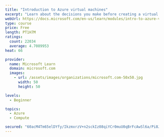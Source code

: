 ```yaml
---
title: "Introduction to Azure virtual machines"
excerpt: "Learn about the decisions you make before creating a virtual machine, the options to create and manage the VM, and the extensions and services you use to manage your VM."
webUrl: https://docs.microsoft.com/en-us/learn/modules/intro-to-azure-virtual-machines/
type: course
price: Free
length: PT1H7M
ratings:
  count: 22034
  average: 4.7089953
heat: 66

provider:
  name: Microsoft Learn
  domain: microsoft.com
  images:
    - url: /assets/images/organizations/microsoft.com-50x50.jpg
      width: 50
      height: 50

levels:
  - Beginner

topics:
  - Azure
  - Compute

secured: "60acM4Tm65elDYfy/IkzmxrzV+n2sckIz08qiYCr0muU0qBrFcAwSl6a/Pi8JvIozRwsCiVRPbT2yUKZhLrx7MuzuKDIOmtejff/EDrMeOH2YY/wdGTE3yiM2RsvttHCczyepLLwKSx8CmtU5mKtJZMIog97jl+GYCavPwVR00uKsobuXqExfaxlmQ9Ul4NRqpYsCm6qcs0PsZObO6rt+UIQSSPj50D1ys6+mnXXRpc83z0rKBnhXwg46ZjSYC6YCT1EObyPk1AW70bpLZdFRn6iYzYCvLIFNfAKvnZiFD0HZSuRLtzqjZDNb3/tK6Y9lty92wkgBn8GBy+xlPNry2PrRM44Cie54SVfH1j4ddAIhdWEWGpf16VEBohtx6WGt1xeMC4eZV3txXsTxF42yfkTYAzl6Pu+LO5D1MDaqWTQAbUh///0xWpIY9VzVfok;gBp1hES6wR+Yc4bsNKUfnw=="
---
```


